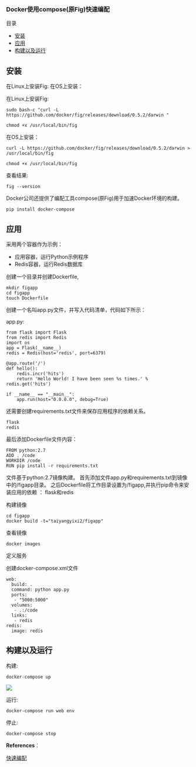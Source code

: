 ### Docker使用compose(原Fig)快速编配

目录

- [安装](#1)
- [应用](#2)
- [构建以及运行](#3)


<h2 id='1'>安装</h2>

在Linux上安装Fig:
在OS上安装：



在Linux上安装Fig:

```{bash}
sudo bash-c "curl -L https://github.com/docker/fig/releases/download/0.5.2/darwin "

chmod +x /usr/local/bin/fig
```

在OS上安装：

```{bash}
curl -L https://github.com/docker/fig/releases/download/0.5.2/darwin > /usr/local/bin/fig

chmod +x /usr/local/bin/fig
```

查看结果:

```{bash}
fig --version
```



Docker公司还提供了编配工具compose(原Fig)用于加速Docker环境的构建。


```{bash}
pip install docker-compose
```




<h2 id='2'>应用</h2>


采用两个容器作为示例：

- 应用容器，运行Python示例程序
- Redis容器，运行Redis数据库

创建一个目录并创建Dockerfile,

```{bash}
mkdir figapp
cd figapp
touch Dockerfile
```

创建一个名叫app.py文件，并写入代码清单，代码如下所示：


app.py:

```{python}
from flask import Flask
from redis import Redis
import os
app = Flask(__name__)
redis = Redis(host='redis', port=6379)

@app.route('/')
def hello():
    redis.incr('hits')
    return 'Hello World! I have been seen %s times.' % redis.get('hits')

if __name__ == "__main__":
    app.run(host="0.0.0.0", debug=True)

```

还需要创建requirements.txt文件来保存应用程序的依赖关系。

```{python}
flask
redis
```

最后添加Dockerfile文件内容：

```{bash}
FROM python:2.7
ADD . /code
WORKDIR /code
RUN pip install -r requirements.txt
```


文件基于python:2.7镜像构建。
首先添加文件app.py和requirements.txt到镜像中的/figapp目录。
之后Dockerfile将工作目录设置为/figapp,并执行pip命令来安装应用的依赖 ：
flask和redis

构建镜像

```{bash}
cd figapp
docker build -t="taiyangyixi2/figapp"
```

查看镜像


```{bash}
docker images
```


定义服务

创建docker-compose.xml文件

```
web:
  build: .
  command: python app.py
  ports:
   - "5000:5000"
  volumes:
   - .:/code
  links:
   - redis
redis:
  image: redis
```


<h2 id='3'>构建以及运行</h2>


构建:

```{bash}
docker-compose up
```

![](https://tva1.sinaimg.cn/large/006y8mN6gy1g91eqo5lbwj30le06wmyd.jpg)

运行:

```{bash}
docker-compose run web env
```

停止:

```{bash}
docker-compose stop
```


**References**：

[快速编配](https://blog.windrunner.me/sa/docker.html)

